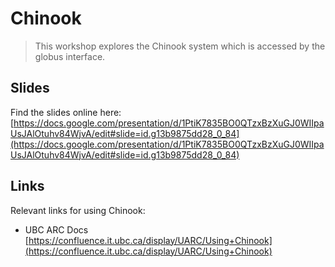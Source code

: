 # Chinook
> This workshop explores the Chinook system which is accessed by the globus interface.

## Slides

Find the slides online here: [https://docs.google.com/presentation/d/1PtiK7835BO0QTzxBzXuGJ0WIIpaUsJAlOtuhv84WjvA/edit#slide=id.g13b9875dd28_0_84](https://docs.google.com/presentation/d/1PtiK7835BO0QTzxBzXuGJ0WIIpaUsJAlOtuhv84WjvA/edit#slide=id.g13b9875dd28_0_84)


## Links

Relevant links for using Chinook:
- UBC ARC Docs [https://confluence.it.ubc.ca/display/UARC/Using+Chinook](https://confluence.it.ubc.ca/display/UARC/Using+Chinook) 






